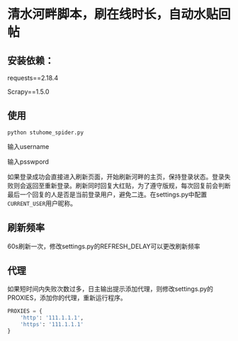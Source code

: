 ```

```

# 清水河畔脚本，刷在线时长，自动水贴回帖
## 安装依赖：

requests==2.18.4

Scrapy==1.5.0

## 使用

`python stuhome_spider.py`

输入username

输入psswpord

如果登录成功会直接进入刷新页面，开始刷新河畔的主页，保持登录状态。登录失败则会返回至重新登录。刷新同时回复大红贴，为了遵守版规，每次回复前会判断最后一个回复的人是否是当前登录用户，避免二连。在settings.py中配置`CURRENT_USER`用户昵称。


## 刷新频率

60s刷新一次，修改settings.py的REFRESH_DELAY可以更改刷新频率

## 代理

如果短时间内失败次数过多，日主输出提示添加代理，则修改settings.py的PROXIES，添加你的代理，重新运行程序。

```python
PROXIES = {
    'http': '111.1.1.1',
    'https': '111.1.1.1'
}
```
